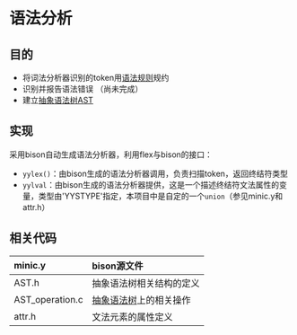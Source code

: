 # 语法分析 #

## 目的 ##
  * 将词法分析器识别的token用[语法规则](BNF.md)规约
  * 识别并报告语法错误 （尚未完成）
  * 建立[抽象语法树AST](AST.md)

## 实现 ##
采用bison自动生成语法分析器，利用flex与bison的接口：
  * `yylex()`：由bison生成的语法分析器调用，负责扫描token，返回终结符类型
  * `yylval`：由bison生成的语法分析器提供，这是一个描述终结符文法属性的变量，类型由'YYSTYPE'指定，本项目中是自定的一个`union`（参见minic.y和attr.h）

## 相关代码 ##

| minic.y | bison源文件 |
|:--------|:---------------|
| AST.h   | 抽象语法树相关结构的定义 |
| AST\_operation.c | [抽象语法树](AST.md)上的相关操作 |
| attr.h  | 文法元素的属性定义 |